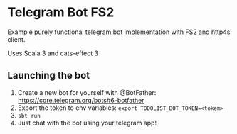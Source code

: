 # Telegram Bot FS2

Example purely functional telegram bot implementation with FS2 and http4s client.

Uses Scala 3 and cats-effect 3

## Launching the bot

1. Create a new bot for yourself with @BotFather: https://core.telegram.org/bots#6-botfather
2. Export the token to env variables: `export TODOLIST_BOT_TOKEN=<tokem>`
3. `sbt run`
4. Just chat with the bot using your telegram app!
